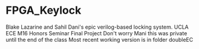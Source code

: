 # FPGA_Keylock
Blake Lazarine and Sahil Dani's epic verilog-based locking system. UCLA ECE M16 Honors Seminar Final Project
Don't worry Mani this was private until the end of the class
Most recent working version is in folder doubleEC
